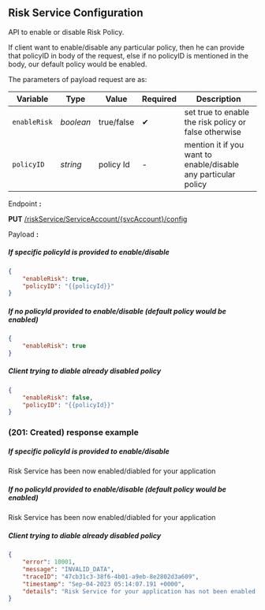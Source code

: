 ## Risk Service Configuration
API to enable or disable Risk Policy.

If client want to enable/disable any particular policy, then he can provide that policyID in body of the request, else if no policyID is mentioned in the body, our default policy would be enabled.

The parameters of payload request are as:

| Variable | Type | Value | Required | Description |
| -------- | -- |------------| ------- | ---- |
| `enableRisk` | *boolean* | true/false | &#10004; | set true to enable the risk policy or false otherwise |
| `policyID` | *string* | policy Id | - | mention it if you want to enable/disable any particular policy |

<!--
type: tab
titles: Request, Response
-->

Endpoint **:**

**PUT** [/riskService/ServiceAccount/{svcAccount}/config](../api/?type=put&path=/riskService/ServiceAccount/{svcAccount}/config&version=2.0.0)

Payload **:**

##### If specific policyId is provided to enable/disable

```json
{
    "enableRisk": true,
    "policyID": "{{policyId}}"
}
```

##### If no policyId provided to enable/disable (default policy would be enabled)

```json
{
    "enableRisk": true
}
```

##### Client trying to diable already disabled policy

```json
{
    "enableRisk": false,
    "policyID": "{{policyId}}"
}
```
<!--
type: tab
-->

###  (201: Created) response example

##### If specific policyId is provided to enable/disable

Risk Service has been now enabled/diabled for your application

##### If no policyId provided to enable/disable (default policy would be enabled)

Risk Service has been now enabled/diabled for your application

##### Client trying to diable already disabled policy

```json
{
    "error": 10001,
    "message": "INVALID_DATA",
    "traceID": "47cb31c3-38f6-4b01-a9eb-8e2802d3a609",
    "timestamp": "Sep-04-2023 05:14:07.191 +0000",
    "details": "Risk Service for your application has not been enabled yet"
}
```
<!-- type: tab-end -->